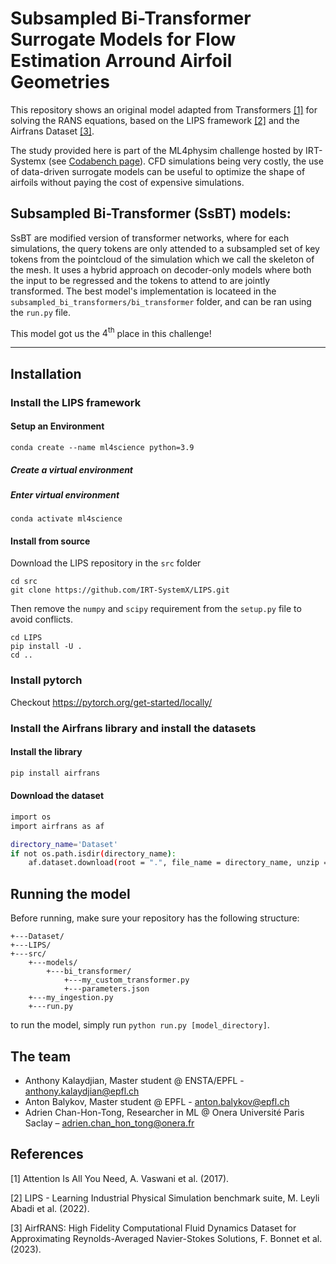 # Subsampled Bi-Transformer Surrogate Models for Flow Estimation Arround Airfoil Geometries

This repository shows an original model adapted from Transformers [[1]](#1) for solving the RANS equations, based on the LIPS framework [[2]](#2) and the Airfrans Dataset [[3]](#3).

The study provided here is part of the ML4physim challenge hosted by IRT-Systemx (see [Codabench page](https://www.codabench.org/competitions/1534/)).
CFD simulations being very costly, the use of data-driven surrogate models can be useful to optimize the shape of airfoils without paying the cost of expensive simulations.

## Subsampled Bi-Transformer (SsBT) models:
SsBT are modified version of transformer networks, where for each simulations, the query tokens are only attended to a subsampled set of key tokens from the pointcloud of the simulation which we call the skeleton of the mesh. It uses a hybrid approach on decoder-only models where both the input to be regressed and the tokens to attend to are jointly transformed.
The best model's implementation is locateed in the `subsampled_bi_transformers/bi_transformer` folder, and can be ran using the `run.py` file.

This model got us the $4^{\text{th}}$ place in this challenge!

---

## Installation

### Install the LIPS framework

#### Setup an Environment

```commandline
conda create --name ml4science python=3.9
```

##### Create a virtual environment

##### Enter virtual environment
```commandline
conda activate ml4science
```

#### Install from source
Download the LIPS repository in the `src` folder
```commandline
cd src
git clone https://github.com/IRT-SystemX/LIPS.git
```
Then remove the `numpy` and `scipy` requirement from the `setup.py` file to avoid conflicts.

```commandline
cd LIPS
pip install -U .
cd ..
```

### Install pytorch
Checkout https://pytorch.org/get-started/locally/

### Install the Airfrans library and install the datasets

#### Install the library
```sh
pip install airfrans
```

#### Download the dataset
```sh
import os
import airfrans as af

directory_name='Dataset'
if not os.path.isdir(directory_name):
    af.dataset.download(root = ".", file_name = directory_name, unzip = True, OpenFOAM = False)
```


## Running the model

Before running, make sure your repository has the following structure:
```{bash}
+---Dataset/
+---LIPS/
+---src/
    +---models/
        +---bi_transformer/
            +---my_custom_transformer.py
            +---parameters.json
    +---my_ingestion.py
    +---run.py
```
to run the model, simply run `python run.py [model_directory]`.

## The team
- Anthony Kalaydjian, Master student @ ENSTA/EPFL - anthony.kalaydjian@epfl.ch
- Anton Balykov, Master student @ EPFL - anton.balykov@epfl.ch
- Adrien Chan-Hon-Tong, Researcher in ML @ Onera Université Paris Saclay – adrien.chan_hon_tong@onera.fr


## References
<a id="1">[1]</a> 
Attention Is All You Need, A. Vaswani et al. (2017). 

<a id="3">[2]</a> 
LIPS - Learning Industrial Physical Simulation benchmark suite, M. Leyli Abadi et al. (2022).

<a id="4">[3]</a> 
AirfRANS: High Fidelity Computational Fluid Dynamics Dataset for Approximating Reynolds-Averaged Navier-Stokes Solutions, F. Bonnet et al. (2023).
